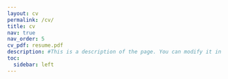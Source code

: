```yaml
---
layout: cv
permalink: /cv/
title: cv
nav: true
nav_order: 5
cv_pdf: resume.pdf
description: #This is a description of the page. You can modify it in '_pages/cv.md'. You can also change or remove the top pdf download button.
toc:
  sidebar: left
---
```

